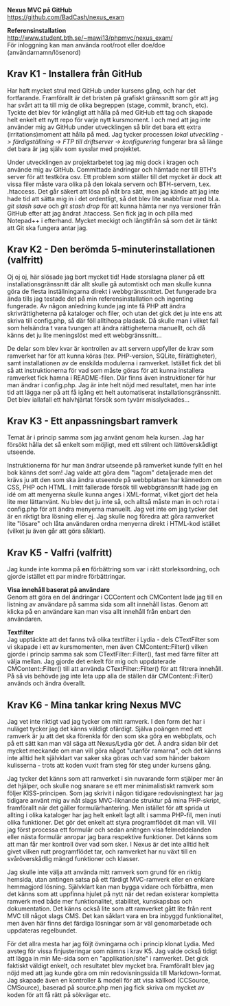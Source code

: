 **Nexus MVC på GitHub**  
https://github.com/BadCash/nexus_exam

**Referensinstallation**  
http://www.student.bth.se/~mawi13/phpmvc/nexus_exam/  
För inloggning kan man använda root/root eller doe/doe (användarnamn/lösenord)


Krav K1 - Installera från GitHub
--------------------------------
Har haft mycket strul med GitHub under kursens gång, och har det fortfarande. Framförallt är det bristen på grafiskt
gränssnitt som gör att jag har svårt att ta till mig de olika begreppen (stage, commit, branch, etc). 
Tyckte det blev för krångligt att hålla på med GitHub ett tag och skapade helt enkelt ett nytt repo för varje nytt kursmoment.
I och med att jag inte använder mig av GitHub under utvecklingen så blir det bara ett extra (irritations)moment att hålla på 
med. Jag tycker processen *lokal utveckling -> färdigställning -> FTP till driftserver -> konfigurering* fungerar bra så länge
det bara är jag själv som sysslar med projektet. 

Under utvecklingen av projektarbetet tog jag mig dock i kragen och använde mig av GitHub. Committade ändringar och hämtade 
ner till BTH's server för att testköra osv. Ett problem som ställer till det mycket är dock att vissa filer måste vara olika
på den lokala servern och BTH-servern, t.ex. .htaccess. Det går säkert att lösa på nåt bra sätt, men jag kände att jag inte
hade tid att sätta mig in i det ordentligt, så det blev lite snabbfixar med bl.a. *git stash save* och *git stash drop* för
att kunna hämta ner nya versioner från GitHub efter att jag ändrat .htaccess. Sen fick jag in och pilla med Notepad++ i 
efterhand. Mycket meckigt och långtifrån så som det är tänkt att Git ska fungera antar jag.


Krav K2 - Den berömda 5-minuterinstallationen (valfritt)
---------------------------------------------
Oj oj oj, här slösade jag bort mycket tid! Hade storslagna planer på ett installationsgränssnitt där allt skulle gå
automtiskt och man skulle kunna göra de flesta inställningarna direkt i webbgränssnittet. Det fungerade bra ända tills jag
testade det på min referensinstallation och ingenting fungerade. Av någon anledning kunde jag inte få PHP att ändra 
skrivrättigheterna på kataloger och filer, och utan det gick det ju inte ens att skriva till config.php, så där föll
alltihopa pladask. Då skulle man i vilket fall som helsändra t vara tvungen att ändra rättigheterna manuellt, och då känns det
ju lite meningslöst med ett webbgränssnitt...

De delar som blev kvar är kontrollen av att servern uppfyller de krav som ramverket har för att kunna köras (tex. PHP-version,
SQLite, filrättigheter), samt installationen av de enskilda modulerna i ramverket. Istället fick det bli så att instruktionerna
för vad som måste göras för att kunna installera ramverket fick hamna i README-filen. Där finns även instruktioner för hur
man ändrar i config.php. Jag är inte helt nöjd med resultatet, men har inte tid att lägga ner på att få igång ett helt
automatiserat installationsgränssnitt. Det blev iallafall ett halvhjärtat försök som tyvärr misslyckades...


Krav K3 - Ett anpassningsbart ramverk
-------------------------------------
Temat är i princip samma som jag använt genom hela kursen. Jag har försökt hålla det så enkelt som möjligt, med ett 
stilrent och lättöverskådligt utseende. 

Instruktionerna för hur man ändrar utseende på ramverket kunde fyllt en hel bok känns det som! Jag valde att göra
dem "lagom" detaljerade men det krävs ju att den som ska ändra utseende på webbplatsen har kännedom om CSS, PHP och HTML.
I mitt fallerade försök till webbgränssnitt hade jag en idé om att menyerna skulle kunna anges i XML-format, vilket
gjort det hela lite mer lättanvänt. Nu blev det ju inte så, och alltså måste man in och rota i config.php för att ändra
menyerna manuellt. Jag vet inte om jag tycker det är en riktigt bra lösning eller ej. Jag skulle nog föredra att göra
ramverket lite "lösare" och låta användaren ordna menyerna direkt i HTML-kod istället (vilket ju även går att göra såklart).

Krav K5 - Valfri (valfritt)
---------------------------
Jag kunde inte komma på **en** förbättring som var i rätt storleksordning, och gjorde istället ett par mindre förbättringar.


**Visa innehåll baserat på användare**  
Genom att göra en del ändringar i CCContent och CMContent lade jag till en listning av användare på samma sida som allt 
innehåll listas. Genom att klicka på en användare kan man visa allt innehåll från enbart den användaren. 


**Textfilter**  
Jag upptäckte att det fanns två olika textfilter i Lydia - dels CTextFilter som vi skapade i ett av kursmomenten, men även
CMContent::Filter() vilken gjorde i princip samma sak som CTextFilter::Filter(), fast med färre filter att välja mellan. Jag gjorde
det enkelt för mig och uppdaterade CMContent::Filter() till att använda CTextFilter::Filter() för att filtrera innehåll. På
så vis behövde jag inte leta upp alla de ställen där CMContent::Filter() används och ändra överallt.


Krav K6 - Mina tankar kring Nexus MVC
-------------------------------------------------------

Jag vet inte riktigt vad jag tycker om mitt ramverk. I den form det har i nuläget tycker jag det känns väldigt ofärdigt. Själva 
poängen med ett ramverk är ju att det ska förenkla för den som ska göra en webbplats, och på ett sätt kan man väl säga
att Nexus/Lydia gör det. Å andra sidan blir det mycket meckande om man vill göra något "utanför ramarna", och det känns
inte alltid helt självklart var saker ska göras och vad som händer bakom kulisserna - trots att koden vuxit fram steg för steg
under kursens gång. 

Jag tycker det känns som att ramverket i sin nuvarande form stjälper mer än det hjälper, och skulle nog snarare se ett mer
minimalistiskt ramverk som följer KISS-principen. Som jag skrivit i någon tidigare redovisningtext har jag tidigare använt
mig av nåt slags MVC-liknande struktur på mina PHP-skript, framförallt när det gäller formulärhantering. Men istället för
att sprida ut allting i olika kataloger har jag helt enkelt lagt allt i samma PHP-fil, men inuti olika funktioner. Det gör
det enkelt att styra programflödet dit man vill. Vill jag först processa ett formulär och sedan anitngen visa felmeddelanden
eller nästa formulär anropar jag bara respektive funktioner. Det känns som att man får mer kontroll över vad som sker. I
Nexus är det inte alltid helt givet vilken rutt programflödet tar, och ramverket har nu växt till en svåröverskådlig
mängd funktioner och klasser. 

Jag skulle inte välja att använda mitt ramverk som grund för en riktig hemsida, utan antingen satsa på ett färdigt MVC-ramverk
eller en enklare hemmagjord lösning. Självklart kan man bygga vidare och förbättra, men det känns som att uppfinna hjulet
på nytt när det redan existerar kompletta ramverk med både mer funktionalitet, stabilitet, kunskapsbas och dokumentation.
Det känns också lite som att ramverket gått lite från rent MVC till något slags CMS. Det kan såklart vara en bra inbyggd
funktionalitet, men även här finns det färdiga lösningar som är väl genomarbetade och uppdateras regelbundet.

För det allra mesta har jag följt övningarna och i princip klonat Lydia. Med avsteg för vissa finjusteringar som nämns i
krav K5. Jag valde också tidigt att lägga in min Me-sida som en "applikation/site" i ramverket. Det gick faktiskt väldigt
enkelt, och resultatet blev mycket bra. Framförallt blev jag nöjd med att jag kunde göra om min redovisningssida till
Markdown-format. Jag skapade även en kontroller & modell för att visa källkod (CCSource, CMSource), baserad på source.php men jag fick skriva om mycket
av koden för att få rätt på sökvägar etc. 